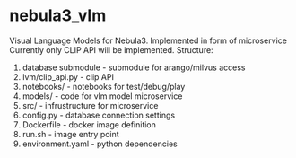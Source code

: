 # nebula3_vlm
Visual Language Models for Nebula3. Implemented in form of microservice
Currently only CLIP API will be implemented. 
Structure:
1. database submodule - submodule for arango/milvus access
2. lvm/clip_api.py - clip API
3. notebooks/ - notebooks for test/debug/play
4. models/ - code for vlm model microservice
5. src/ - infrustructure for microservice
6. config.py - database connection settings
7. Dockerfile - docker image definition
8. run.sh - image entry point
9. environment.yaml - python dependencies
